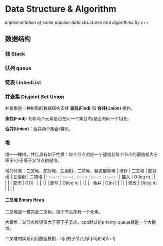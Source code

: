 # Data Structure & Algorithm 
*implementation of some popular data structures and algorithms by c++*

## 数据结构
### 栈 Stack

### 队列 queue

### 链表 LinkedList

### [并查集 Disjoint Set Union](./data_structure/DisjointSetUnion.cpp)
并查集是一种树形的数据结构支持 **查找(Find)** 和 **合并(Union)** 操作。 

**查找(Find)**: 判断两个元素是否在同一个集合内/是否有同一个祖先。

**合并(Union)**：合并两个集合/类别。

### 堆
堆一一棵树，并且具有如下性质：每个节点对应一个键值且每个节点的键值都大于等于/小于等于父节点的键值。

堆的分类：二叉堆、配对堆、左偏树、二项堆、斐波那契堆
| 操作 | 二叉堆 | 配对堆 | 左偏树 | 二项堆 |
| :----: | :----: | :----: | :----: | :----: |
| 插入 | O(log n) | | | |
| 查询 | O(1） | | | |
| 删除 | O(log n) | | | |
| 合并 | O(n) | | | |
| 修改 | O(log n) | | | |

#### [二叉堆 Binary Heap](./data_structure/BinaryHeap.cpp)
二叉堆是一棵完全二叉树，每个节点存有一个元素。

大根堆：父节点堆键值大于等于子节点，cpp默认的priority_queue就是一个大根堆。

二叉堆的实现利用数组模拟，h[i]的子节点为h[2i]和h[2i+1]
